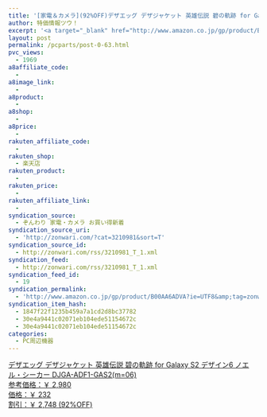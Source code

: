 ```yaml
---
title: '[家電＆カメラ](92%OFF)デザエッグ デザジャケット 英雄伝説 碧の軌跡 for Galaxy S2 デザイン6 ノエル・シーカー DJGA-ADF1-GAS2(m=06) ￥232'
author: 特価情報ツウ！
excerpt: '<a target="_blank" href="http://www.amazon.co.jp/gp/product/B00AA6ADVA?ie=UTF8&amp;tag=zonwari-22&amp;linkCode=as2&amp;camp=247&amp;creative=7399&amp;creativeASIN=B00AA6ADVA"><img src="http://ecx.images-amazon.com/images/I/51Cod7FM7SL._SL100_.jpg"><br>&#12487;&#12470;&#12456;&#12483;&#12464; &#12487;&#12470;&#12472;&#12515;&#12465;&#12483;&#12488; &#33521;&#38596;&#20253;&#35500; &#30887;&#12398;&#36556;&#36321; for Galaxy S2 &#12487;&#12470;&#12452;&#12531;6 &#12494;&#12456;&#12523;&#12539;&#12471;&#12540;&#12459;&#12540; DJGA-ADF1-GAS2(m=06)<br>&#21442;&#32771;&#20385;&#26684;&#65306;&#65509; 2,980<br>&#20385;&#26684;&#65306;&#65509; 232<br>&#21106;&#24341;&#65306;&#65509; 2,748 (92%OFF)</a>'
layout: post
permalink: /pcparts/post-0-63.html
pvc_views:
  - 1969
a8affiliate_code:
  - 
a8image_link:
  - 
a8product:
  - 
a8shop:
  - 
a8price:
  - 
rakuten_affiliate_code:
  - 
rakuten_shop:
  - 楽天店
rakuten_product:
  - 
rakuten_price:
  - 
rakuten_affiliate_link:
  - 
syndication_source:
  - ぞんわり 家電・カメラ お買い得新着
syndication_source_uri:
  - 'http://zonwari.com/?cat=3210981&sort=T'
syndication_source_id:
  - http://zonwari.com/rss/3210981_T_1.xml
syndication_feed:
  - http://zonwari.com/rss/3210981_T_1.xml
syndication_feed_id:
  - 19
syndication_permalink:
  - 'http://www.amazon.co.jp/gp/product/B00AA6ADVA?ie=UTF8&amp;tag=zonwari-22&amp;linkCode=as2&amp;camp=247&amp;creative=7399&amp;creativeASIN=B00AA6ADVA'
syndication_item_hash:
  - 1847f22f1235b459a7a1cd2d8bc37782
  - 30e4a9441c02071eb104ede51154672c
  - 30e4a9441c02071eb104ede51154672c
categories:
  - PC周辺機器
---
```

[<img src='http://i0.wp.com/ecx.images-amazon.com/images/I/51Cod7FM7SL._SL150_.jpg?w=546' title="" alt="" data-recalc-dims="1" />  
デザエッグ デザジャケット 英雄伝説 碧の軌跡 for Galaxy S2 デザイン6 ノエル・シーカー DJGA-ADF1-GAS2(m=06)  
参考価格：￥ 2,980  
価格：￥ 232  
割引：￥ 2,748 (92%OFF)][1]

 [1]: http://www.amazon.co.jp/gp/product/B00AA6ADVA?ie=UTF8&#038;tag=tokkajohotsu-22&#038;linkCode=as2&#038;camp=247&#038;creative=7399&#038;creativeASIN=B00AA6ADVA